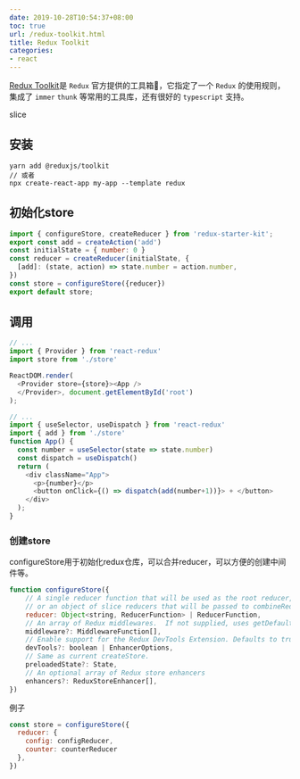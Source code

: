 ```yaml
---
date: 2019-10-28T10:54:37+08:00
toc: true
url: /redux-toolkit.html
title: Redux Toolkit
categories:
- react
---
```


[Redux Toolkit](https://redux-starter-kit.js.org/introduction/quick-start)是 `Redux` 官方提供的工具箱🧰，它指定了一个 `Redux` 的使用规则，集成了 `immer` `thunk` 等常用的工具库，还有很好的 `typescript` 支持。

slice

## 安装

```
yarn add @reduxjs/toolkit
// 或者
npx create-react-app my-app --template redux
```

## 初始化store

```js
import { configureStore, createReducer } from 'redux-starter-kit';
export const add = createAction('add')
const initialState = { number: 0 }
const reducer = createReducer(initialState, {
  [add]: (state, action) => state.number = action.number,
})
const store = configureStore({reducer})
export default store;
```

## 调用

```js
// ...
import { Provider } from 'react-redux'
import store from './store'

ReactDOM.render(
  <Provider store={store}><App />
  </Provider>, document.getElementById('root')
);
```

```js
// ...
import { useSelector, useDispatch } from 'react-redux'
import { add } from './store'
function App() {
  const number = useSelector(state => state.number)
  const dispatch = useDispatch()
  return (
    <div className="App">
      <p>{number}</p>
      <button onClick={() => dispatch(add(number+1))}> + </button>
    </div>
  );
}
```

### 创建store

configureStore用于初始化redux仓库，可以合并reducer，可以方便的创建中间件等。

```js
function configureStore({
    // A single reducer function that will be used as the root reducer,
    // or an object of slice reducers that will be passed to combineReducers()
    reducer: Object<string, ReducerFunction> | ReducerFunction,
    // An array of Redux middlewares.  If not supplied, uses getDefaultMiddleware()
    middleware?: MiddlewareFunction[],
    // Enable support for the Redux DevTools Extension. Defaults to true.
    devTools?: boolean | EnhancerOptions,
    // Same as current createStore.
    preloadedState?: State,
    // An optional array of Redux store enhancers
    enhancers?: ReduxStoreEnhancer[],
})
```

例子

```js
const store = configureStore({
  reducer: {
    config: configReducer,
    counter: counterReducer
  },
})
```
